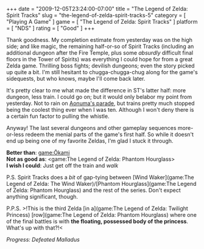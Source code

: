 +++
date = "2009-12-05T23:24:00-07:00"
title = "The Legend of Zelda: Spirit Tracks"
slug = "the-legend-of-zelda-spirit-tracks-5"
category = [ "Playing A Game" ]
game = [ "The Legend of Zelda: Spirit Tracks" ]
platform = [ "NDS" ]
rating = [ "Good" ]
+++

Thank goodness.  My completion estimate from yesterday was on the high side; and like magic, the remaining half-or-so of Spirit Tracks (including an additional dungeon after the Fire Temple, plus some <i>absurdly</i> difficult final floors in the Tower of Spirits) was everything I could hope for from a great Zelda game.  Thrilling boss fights; devilish dungeons; even the story picked up quite a bit.  I'm still hesitant to chugga-chugga-chug along for the game's sidequests, but who knows, maybe I'll come back later.

It's pretty clear to me what made the difference in ST's latter half: more dungeon, less train.  I could go on; but it would only belabor my point from yesterday.  Not to rain on <a href="http://kotaku.com/5418530/heres-where-the-idea-for-spirit-tracks-came-from">Aonuma's parade</a>, but trains pretty much stopped being the coolest thing ever when I was ten.  Although I won't deny there is a certain fun factor to pulling the whistle.

Anyway!  The last several dungeons and other gameplay sequences more-or-less redeem the menial parts of the game's first half.  So while it doesn't end up being one of my favorite Zeldas, I'm glad I stuck it through.

<b>Better than</b>: <game:Ōkami>  
<b>Not as good as</b>: <game:The Legend of Zelda: Phantom Hourglass>  
<b>I wish I could</b>: Just get off the train and <i>walk</i>

P.S. Spirit Tracks does a <i>bit</i> of gap-tying between [Wind Waker](game:The Legend of Zelda: The Wind Waker)/[Phantom Hourglass](game:The Legend of Zelda: Phantom Hourglass) and the rest of the series.  Don't expect anything significant, though.

P.P.S. >!This is the third Zelda [in a](game:The Legend of Zelda: Twilight Princess) [row](game:The Legend of Zelda: Phantom Hourglass) where one of the final battles is with <b>the floating, possessed body of the princess</b>.  What's up with that?!<

<i>Progress: Defeated Malladus</i>
